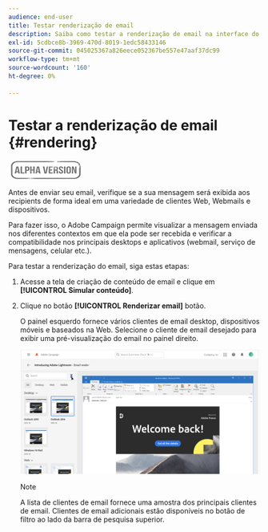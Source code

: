 ```yaml
---
audience: end-user
title: Testar renderização de email
description: Saiba como testar a renderização de email na interface do usuário da Web do Campaign
exl-id: 5cdbce8b-3969-470d-8019-1edc58433146
source-git-commit: 045025367a826eece052367be557e47aaf37dc99
workflow-type: tm+mt
source-wordcount: '160'
ht-degree: 0%

---
```


# Testar a renderização de email {#rendering}

![](../assets/do-not-localize/badge.png)

Antes de enviar seu email, verifique se a sua mensagem será exibida aos recipients de forma ideal em uma variedade de clientes Web, Webmails e dispositivos.

Para fazer isso, o Adobe Campaign permite visualizar a mensagem enviada nos diferentes contextos em que ela pode ser recebida e verificar a compatibilidade nos principais desktops e aplicativos (webmail, serviço de mensagens, celular etc.).

Para testar a renderização do email, siga estas etapas:

1. Acesse a tela de criação de conteúdo de email e clique em **[!UICONTROL Simular conteúdo]**.

1. Clique no botão **[!UICONTROL Renderizar email]** botão.

   O painel esquerdo fornece vários clientes de email desktop, dispositivos móveis e baseados na Web. Selecione o cliente de email desejado para exibir uma pré-visualização do email no painel direito.

   ![](assets/render-context.png)

   >[!NOTE]
   >
   >A lista de clientes de email fornece uma amostra dos principais clientes de email. Clientes de email adicionais estão disponíveis no botão de filtro ao lado da barra de pesquisa superior.
